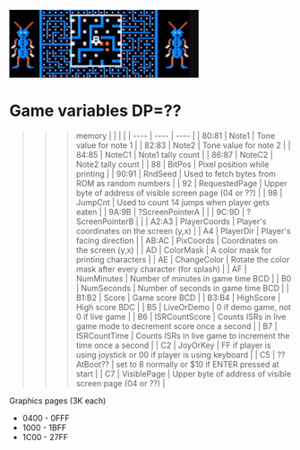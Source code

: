 ![RAM](megabug.jpg)

# Game variables DP=??

>>> memory
| | | |
| ----  | ---- | ---- |
| 80:81 | Note1 | Tone value for note 1 |
| 82:83 | Note2 | Tone value for note 2 |
| 84:85 | NoteC1 | Note1 tally count |
| 86:87 | NoteC2 | Note2 tally count |
| 88    | BitPos | Pixel position while printing |
| 90:91 | RndSeed | Used to fetch bytes from ROM as random numbers |
| 92    | RequestedPage | Upper byte of address of visible screen page (04 or ??) |
| 98    | JumpCnt | Used to count 14 jumps when player gets eaten |
| 9A:9B | ?ScreenPointerA | |
| 9C:9D | ?ScreenPointerB | |
| A2:A3 | PlayerCoords | Player's coordinates on the screen (y,x) |
| A4    | PlayerDir | Player's facing direction |
| AB:AC | PixCoords | Coordinates on the screen (y,x) |
| AD    | ColorMask | A color mask for printing characters |
| AE    | ChangeColor | Rotate the color mask after every character (for splash) |
| AF    | NumMinutes | Number of minutes in game time BCD |
| B0    | NumSeconds | Number of seconds in game time BCD |
| B1:B2 | Score | Game score BCD |
| B3:B4 | HighScore | High score BDC |
| B5    | LiveOrDemo | 0 if demo game, not 0 if live game |
| B6    | ISRCountScore | Counts ISRs in live game mode to decrement score once a second |
| B7    | ISRCountTime  | Counts ISRs in live game to increment the time once a second |
| C2    | JoyOrKey | FF if player is using joystick or 00 if player is using keyboard |
| C5    | ??AtBoot??    | set to 8 normally or $10 if ENTER pressed at start |
| C7    | VisiblePage   | Upper byte of address of visible screen page (04 or ??) |

Graphics pages (3K each)
  * 0400 - 0FFF
  * 1000 - 1BFF
  * 1C00 - 27FF